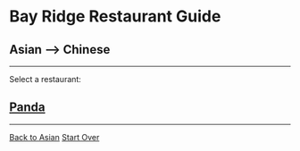 # Bay Ridge Restaurant Guide
## Asian --> Chinese
---
Select a restaurant:
## [Panda](https://www.pandabrooklyn.com/)
---
[Back to Asian](../asian)
[Start Over](../home.md)
